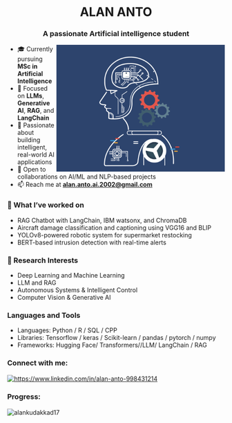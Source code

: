 <h1 align="center">ALAN ANTO</h1>
<h3 align="center">A passionate Artificial intelligence student </h3>
<img align="right" alt="coding" width="390" src="8 Ways Artificial Intelligence Can Save Your Time - MaxiNews.gif">

<p align="left">  </p>

- 🎓 Currently pursuing **MSc in Artificial Intelligence**  
- 🤖 Focused on **LLMs**, **Generative AI**, **RAG**, and **LangChain**  
- 👀 Passionate about building intelligent, real-world AI applications  
- 🤝 Open to collaborations on AI/ML and NLP-based projects  
- 📫 Reach me at **alan.anto.ai.2002@gmail.com**

### 🔧 What I’ve worked on

- RAG Chatbot with LangChain, IBM watsonx, and ChromaDB
- Aircraft damage classification and captioning using VGG16 and BLIP
- YOLOv8-powered robotic system for supermarket restocking
- BERT-based intrusion detection with real-time alerts

### 🔬 Research Interests
- Deep Learning and Machine Learning
- LLM and RAG
- Autonomous Systems & Intelligent Control
- Computer Vision & Generative AI
  
### Languages and Tools
- Languages: Python / R / SQL / CPP
- Libraries: Tensorflow / keras / Scikit-learn / pandas / pytorch / numpy
- Frameworks: Hugging Face/ Transformers//LLM/ LangChain / RAG

<h3 align="left">Connect with me:</h3>
<p align="left">
<a href="https://linkedin.com/in/https://www.linkedin.com/in/alan-anto-998431214" target="blank"><img align="center" src="https://raw.githubusercontent.com/rahuldkjain/github-profile-readme-generator/master/src/images/icons/Social/linked-in-alt.svg" alt="https://www.linkedin.com/in/alan-anto-998431214" height="30" width="40" /></a>
</p>

<h3 align="left">Progress:</h3>
<p align="left"><img align="center" src="https://github-readme-streak-stats.herokuapp.com/?user=alankudakkad17&theme=blue-green" alt="alankudakkad17" /></p>


